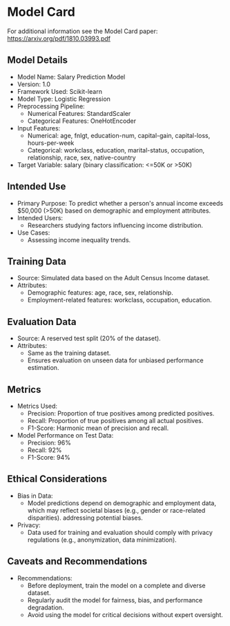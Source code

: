 # Model Card

For additional information see the Model Card paper: https://arxiv.org/pdf/1810.03993.pdf

## Model Details

- Model Name: Salary Prediction Model
- Version: 1.0
- Framework Used: Scikit-learn
- Model Type: Logistic Regression
- Preprocessing Pipeline:
  - Numerical Features: StandardScaler
  - Categorical Features: OneHotEncoder
- Input Features:
  - Numerical: age, fnlgt, education-num, capital-gain, capital-loss, hours-per-week
  - Categorical: workclass, education, marital-status, occupation, relationship, race, sex, native-country
- Target Variable: salary (binary classification: <=50K or >50K)


## Intended Use

- Primary Purpose: To predict whether a person's annual income exceeds $50,000 (>50K) based on demographic and employment attributes.
- Intended Users:
  - Researchers studying factors influencing income distribution.
- Use Cases:
  - Assessing income inequality trends.

## Training Data

- Source: Simulated data based on the Adult Census Income dataset.
- Attributes:
  - Demographic features: age, race, sex, relationship.
  - Employment-related features: workclass, occupation, education.

## Evaluation Data

- Source: A reserved test split (20% of the dataset).
- Attributes:
  - Same as the training dataset.
  - Ensures evaluation on unseen data for unbiased performance estimation.


## Metrics

- Metrics Used:
  - Precision: Proportion of true positives among predicted positives.
  - Recall: Proportion of true positives among all actual positives.
  - F1-Score: Harmonic mean of precision and recall.
- Model Performance on Test Data:
  - Precision: 96%
  - Recall: 92%
  - F1-Score: 94%

## Ethical Considerations

- Bias in Data:
  - Model predictions depend on demographic and employment data, which may reflect societal biases (e.g., gender or race-related  disparities).
addressing potential biases.
- Privacy:
  - Data used for training and evaluation should comply with privacy regulations (e.g., anonymization, data minimization).

## Caveats and Recommendations

- Recommendations:
  - Before deployment, train the model on a complete and diverse dataset.
  - Regularly audit the model for fairness, bias, and performance degradation.
  - Avoid using the model for critical decisions without expert oversight.
